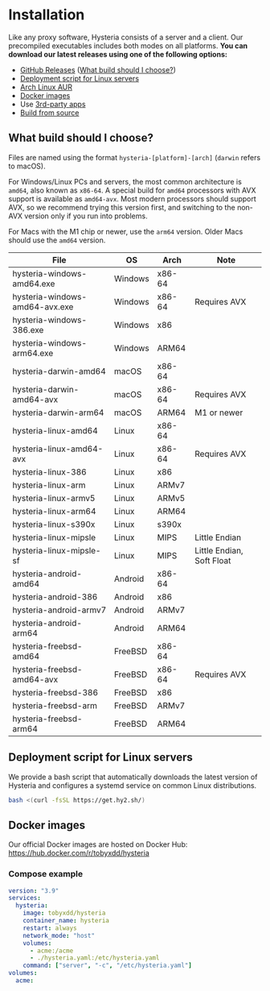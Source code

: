 # Installation

Like any proxy software, Hysteria consists of a server and a client. Our precompiled executables includes both modes on all platforms. **You can download our latest releases using one of the following options:**

- [GitHub Releases](https://github.com/apernet/hysteria/releases) ([What build should I choose?](#what-build-should-i-choose))
- [Deployment script for Linux servers](#deployment-script-for-linux-servers)
- [Arch Linux AUR](https://aur.archlinux.org/packages/hysteria)
- [Docker images](#docker-images)
- Use [3rd-party apps](3rd-party-apps.md)
- [Build from source](../developers/Build.md)

## What build should I choose?

Files are named using the format `hysteria-[platform]-[arch]` (`darwin` refers to macOS).

For Windows/Linux PCs and servers, the most common architecture is `amd64`, also known as `x86-64`. A special build for `amd64` processors with AVX support is available as `amd64-avx`. Most modern processors should support AVX, so we recommend trying this version first, and switching to the non-AVX version only if you run into problems.

For Macs with the M1 chip or newer, use the `arm64` version. Older Macs should use the `amd64` version.

| File                           | OS      | Arch   | Note                      |
| ------------------------------ | ------- | ------ | ------------------------- |
| hysteria-windows-amd64.exe     | Windows | x86-64 |                           |
| hysteria-windows-amd64-avx.exe | Windows | x86-64 | Requires AVX              |
| hysteria-windows-386.exe       | Windows | x86    |                           |
| hysteria-windows-arm64.exe     | Windows | ARM64  |                           |
| hysteria-darwin-amd64          | macOS   | x86-64 |                           |
| hysteria-darwin-amd64-avx      | macOS   | x86-64 | Requires AVX              |
| hysteria-darwin-arm64          | macOS   | ARM64  | M1 or newer               |
| hysteria-linux-amd64           | Linux   | x86-64 |                           |
| hysteria-linux-amd64-avx       | Linux   | x86-64 | Requires AVX              |
| hysteria-linux-386             | Linux   | x86    |                           |
| hysteria-linux-arm             | Linux   | ARMv7  |                           |
| hysteria-linux-armv5           | Linux   | ARMv5  |                           |
| hysteria-linux-arm64           | Linux   | ARM64  |                           |
| hysteria-linux-s390x           | Linux   | s390x  |                           |
| hysteria-linux-mipsle          | Linux   | MIPS   | Little Endian             |
| hysteria-linux-mipsle-sf       | Linux   | MIPS   | Little Endian, Soft Float |
| hysteria-android-amd64         | Android | x86-64 |                           |
| hysteria-android-386           | Android | x86    |                           |
| hysteria-android-armv7         | Android | ARMv7  |                           |
| hysteria-android-arm64         | Android | ARM64  |                           |
| hysteria-freebsd-amd64         | FreeBSD | x86-64 |                           |
| hysteria-freebsd-amd64-avx     | FreeBSD | x86-64 | Requires AVX              |
| hysteria-freebsd-386           | FreeBSD | x86    |                           |
| hysteria-freebsd-arm           | FreeBSD | ARMv7  |                           |
| hysteria-freebsd-arm64         | FreeBSD | ARM64  |                           |

## Deployment script for Linux servers

We provide a bash script that automatically downloads the latest version of Hysteria and configures a systemd service on common Linux distributions.

```bash
bash <(curl -fsSL https://get.hy2.sh/)
```

## Docker images

Our official Docker images are hosted on Docker Hub: https://hub.docker.com/r/tobyxdd/hysteria

### Compose example

```yaml
version: "3.9"
services:
  hysteria:
    image: tobyxdd/hysteria
    container_name: hysteria
    restart: always
    network_mode: "host"
    volumes:
      - acme:/acme
      - ./hysteria.yaml:/etc/hysteria.yaml
    command: ["server", "-c", "/etc/hysteria.yaml"]
volumes:
  acme:
```
